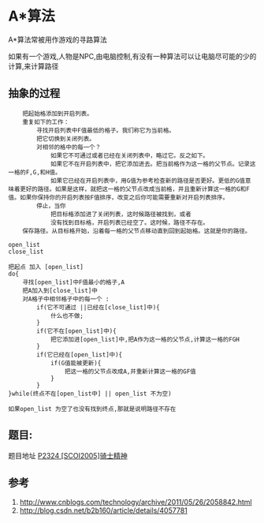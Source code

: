 # A*算法

A*算法常被用作游戏的寻路算法

如果有一个游戏,人物是NPC,由电脑控制,有没有一种算法可以让电脑尽可能的少的计算,来计算路径

## 抽象的过程

```
    把起始格添加到开启列表。
    重复如下的工作：
        寻找开启列表中F值最低的格子。我们称它为当前格。
        把它切换到关闭列表。
        对相邻的格中的每一个？
            如果它不可通过或者已经在关闭列表中，略过它。反之如下。
            如果它不在开启列表中，把它添加进去。把当前格作为这一格的父节点。记录这一格的F,G,和H值。
            如果它已经在开启列表中，用G值为参考检查新的路径是否更好。更低的G值意味着更好的路径。如果是这样，就把这一格的父节点改成当前格，并且重新计算这一格的G和F值。如果你保持你的开启列表按F值排序，改变之后你可能需要重新对开启列表排序。
        停止，当你
            把目标格添加进了关闭列表，这时候路径被找到，或者
            没有找到目标格，开启列表已经空了。这时候，路径不存在。
    保存路径。从目标格开始，沿着每一格的父节点移动直到回到起始格。这就是你的路径。

```

```
open_list
close_list

把起点 加入 [open_list]
do{
    寻找[open_list]中F值最小的格子,A
    把A加入到[close_list]中
    对A格子中相邻格子中的每一个 :
        if(它不可通过 ||已经在[close_list]中){
            什么也不做;
        }
        if(它不在[open_list]中){
            把它添加进[open_list]中,把A作为这一格的父节点,计算这一格的FGH
        }
        if(它已经在[open_list]中){
            if(G值能被更新){
                把这一格的父节点改成A,并重新计算这一格的GF值
            }
        }
}while(终点不在[open_list中] || open_list 不为空)

如果open_list 为空了也没有找到终点,那就是说明路径不存在
```
## 题目:

题目地址 [P2324 [SCOI2005]骑士精神](https://www.luogu.org/problemnew/show/P2324)

## 参考

 1. http://www.cnblogs.com/technology/archive/2011/05/26/2058842.html
 2. http://blog.csdn.net/b2b160/article/details/4057781


